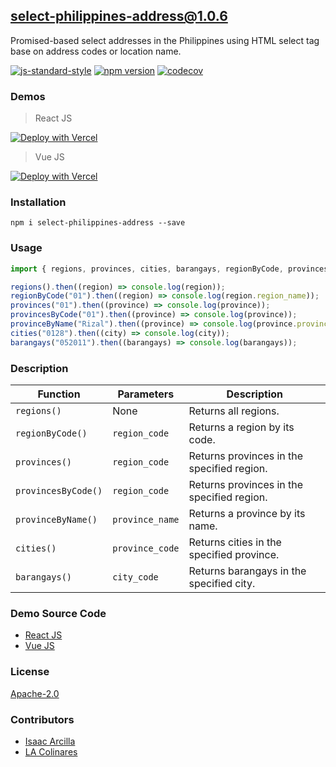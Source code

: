 ## select-philippines-address@1.0.6

Promised-based select addresses in the Philippines using HTML select tag base on address codes or location name.

[![js-standard-style](https://img.shields.io/badge/code%20style-standard-brightgreen.svg?style=flat)](http://standardjs.com/) [![npm version](https://badge.fury.io/js/select-philippines-address.svg)](https://badge.fury.io/js/select-philippines-address) [![codecov](https://codecov.io/gh/nodejs/undici/branch/main/graph/badge.svg?token=yZL6LtXkOA)](https://codecov.io/gh/nodejs/undici)

### Demos

> React JS

[![Deploy with Vercel](https://vercel.com/button)](https://select-philippines-address.vercel.app/)

> Vue JS

[![Deploy with Vercel](https://vercel.com/button)](https://select-philippines-address-vue.vercel.app/)

### Installation

```
npm i select-philippines-address --save
```

### Usage

```js
import { regions, provinces, cities, barangays, regionByCode, provincesByCode, provinceByName } from "select-philippines-address";

regions().then((region) => console.log(region));
regionByCode("01").then((region) => console.log(region.region_name));
provinces("01").then((province) => console.log(province));
provincesByCode("01").then((province) => console.log(province));
provinceByName("Rizal").then((province) => console.log(province.province_code));
cities("0128").then((city) => console.log(city));
barangays("052011").then((barangays) => console.log(barangays));
```

### Description

| Function           | Parameters                   | Description                                        |
|--------------------|------------------------------|----------------------------------------------------|
| `regions()`        | None                         | Returns all regions.                               |
| `regionByCode()`   | `region_code`                | Returns a region by its code.                      |
| `provinces()`      | `region_code`                | Returns provinces in the specified region.         |
| `provincesByCode()`| `region_code`                | Returns provinces in the specified region.         |
| `provinceByName()` | `province_name`              | Returns a province by its name.                    |
| `cities()`         | `province_code`              | Returns cities in the specified province.         |
| `barangays()`      | `city_code`                  | Returns barangays in the specified city.           |


<!---```diff
- ✨ Screenshots
```

| React JS                                                                                                  | Vue JS                                                                                       |
| --------------------------------------------------------------------------------------------------------- | -------------------------------------------------------------------------------------------- |
| ![App](https://github.com/isaacdarcilla/select-philippines-address/blob/main/demo/react/screenshot/1.PNG) | ![App](https://github.com/isaacdarcilla/select-philippines-address/blob/main/demo/vue/2.PNG) |

![](https://github.com/isaacdarcilla/select-philippines-address/blob/main/demo/react/screenshot/img.png)
--->

### Demo Source Code

-   [React JS](https://github.com/isaacdarcilla/select-philippines-address/tree/main/demo/react)
-   [Vue JS](https://github.com/isaacdarcilla/select-philippines-address/tree/main/demo/vue)

###  License

[Apache-2.0](https://github.com/isaacdarcilla/select-philippines-address/blob/master/LICENSE)

### Contributors

- [Isaac Arcilla](https://facebook.com/isaacdarcilla)<br>
- [LA Colinares](https://github.com/la-colinares)
